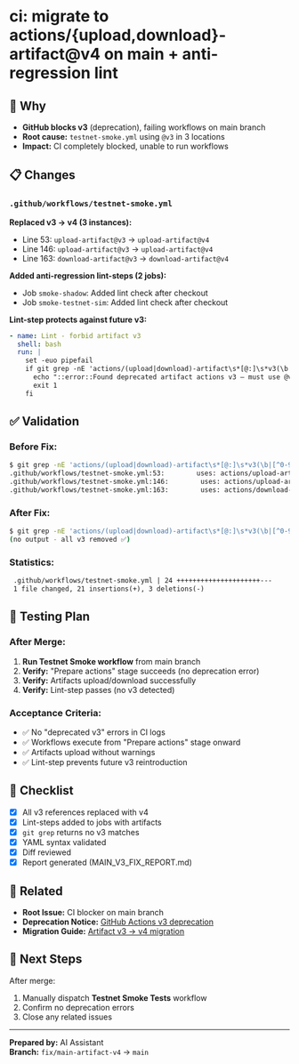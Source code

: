 # ci: migrate to actions/{upload,download}-artifact@v4 on main + anti-regression lint

## 🎯 Why

- **GitHub blocks v3** (deprecation), failing workflows on main branch
- **Root cause:** `testnet-smoke.yml` using `@v3` in 3 locations
- **Impact:** CI completely blocked, unable to run workflows

## 📋 Changes

### `.github/workflows/testnet-smoke.yml`

**Replaced v3 → v4 (3 instances):**
- Line 53: `upload-artifact@v3` → `upload-artifact@v4`
- Line 146: `upload-artifact@v3` → `upload-artifact@v4`  
- Line 163: `download-artifact@v3` → `download-artifact@v4`

**Added anti-regression lint-steps (2 jobs):**
- Job `smoke-shadow`: Added lint check after checkout
- Job `smoke-testnet-sim`: Added lint check after checkout

**Lint-step protects against future v3:**
```yaml
- name: Lint - forbid artifact v3
  shell: bash
  run: |
    set -euo pipefail
    if git grep -nE 'actions/(upload|download)-artifact\s*[@:]\s*v3(\b|[^0-9])' .github | tee /dev/stderr; then
      echo "::error::Found deprecated artifact actions v3 — must use @v4"
      exit 1
    fi
```

## ✅ Validation

### Before Fix:
```bash
$ git grep -nE 'actions/(upload|download)-artifact\s*[@:]\s*v3(\b|[^0-9])' -- .github
.github/workflows/testnet-smoke.yml:53:        uses: actions/upload-artifact@v3
.github/workflows/testnet-smoke.yml:146:        uses: actions/upload-artifact@v3
.github/workflows/testnet-smoke.yml:163:        uses: actions/download-artifact@v3
```

### After Fix:
```bash
$ git grep -nE 'actions/(upload|download)-artifact\s*[@:]\s*v3(\b|[^0-9])' -- .github
(no output - all v3 removed ✅)
```

### Statistics:
```diff
 .github/workflows/testnet-smoke.yml | 24 +++++++++++++++++++++---
 1 file changed, 21 insertions(+), 3 deletions(-)
```

## 🧪 Testing Plan

### After Merge:
1. **Run Testnet Smoke workflow** from main branch
2. **Verify:** "Prepare actions" stage succeeds (no deprecation error)
3. **Verify:** Artifacts upload/download successfully
4. **Verify:** Lint-step passes (no v3 detected)

### Acceptance Criteria:
- ✅ No "deprecated v3" errors in CI logs
- ✅ Workflows execute from "Prepare actions" stage onward
- ✅ Artifacts upload without warnings
- ✅ Lint-step prevents future v3 reintroduction

## 📝 Checklist

- [x] All v3 references replaced with v4
- [x] Lint-steps added to jobs with artifacts  
- [x] `git grep` returns no v3 matches
- [x] YAML syntax validated
- [x] Diff reviewed
- [x] Report generated (MAIN_V3_FIX_REPORT.md)

## 🔗 Related

- **Root Issue:** CI blocker on main branch
- **Deprecation Notice:** [GitHub Actions v3 deprecation](https://github.blog/changelog/2024-04-16-deprecation-notice-v3-of-artifact-actions/)
- **Migration Guide:** [Artifact v3 → v4 migration](https://github.com/actions/upload-artifact#breaking-changes)

## 🚀 Next Steps

After merge:
1. Manually dispatch **Testnet Smoke Tests** workflow
2. Confirm no deprecation errors
3. Close any related issues

---

**Prepared by:** AI Assistant  
**Branch:** `fix/main-artifact-v4` → `main`

